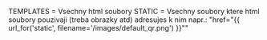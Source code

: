 TEMPLATES = Vsechny html soubory
STATIC = Vsechny soubory ktere html soubory pouzivaji (treba obrazky atd) adresujes k nim napr.: "href="{{ url_for('static', filename='/images/default_qr.png') }}""